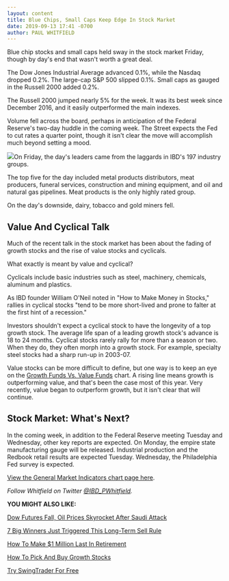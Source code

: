 ```yaml
---
layout: content
title: Blue Chips, Small Caps Keep Edge In Stock Market
date: 2019-09-13 17:41 -0700
author: PAUL WHITFIELD
---
```






Blue chip stocks and small caps held sway in the stock market Friday, though by day's end that wasn't worth a great deal.




The Dow Jones Industrial Average advanced 0.1%, while the Nasdaq dropped 0.2%. The large-cap S&P 500 slipped 0.1%. Small caps as gauged in the Russell 2000 added 0.2%.


The Russell 2000 jumped nearly 5% for the week. It was its best week since December 2016, and it easily outperformed the main indexes.


Volume fell across the board, perhaps in anticipation of the Federal Reserve's two-day huddle in the coming week. The Street expects the Fed to cut rates a quarter point, though it isn't clear the move will accomplish much beyond setting a mood.


![](https://www.investors.com/wp-content/uploads/2019/09/MP091319-213x300.jpg)On Friday, the day's leaders came from the laggards in IBD's 197 industry groups.


The top five for the day included metal products distributors, meat producers, funeral services, construction and mining equipment, and oil and natural gas pipelines. Meat products is the only highly rated group.


On the day's downside, dairy, tobacco and gold miners fell.


Value And Cyclical Talk
-----------------------


Much of the recent talk in the stock market has been about the fading of growth stocks and the rise of value stocks and cyclicals.


What exactly is meant by value and cyclical?


Cyclicals include basic industries such as steel, machinery, chemicals, aluminum and plastics.


As IBD founder William O'Neil noted in "How to Make Money in Stocks," rallies in cyclical stocks "tend to be more short-lived and prone to falter at the first hint of a recession."


Investors shouldn't expect a cyclical stock to have the longevity of a top growth stock. The average life span of a leading growth stock's advance is 18 to 24 months. Cyclical stocks rarely rally for more than a season or two. When they do, they often morph into a growth stock. For example, specialty steel stocks had a sharp run-up in 2003-07.


Value stocks can be more difficult to define, but one way is to keep an eye on the [Growth Funds Vs. Value Funds](https://www.investors.com/wp-content/uploads/2019/09/IBD1209152905MUTUALS.pdf) chart. A rising line means growth is outperforming value, and that's been the case most of this year. Very recently, value began to outperform growth, but it isn't clear that will continue.


Stock Market: What's Next?
--------------------------


In the coming week, in addition to the Federal Reserve meeting Tuesday and Wednesday, other key reports are expected. On Monday, the empire state manufacturing gauge will be released. Industrial production and the Redbook retail results are expected Tuesday. Wednesday, the Philadelphia Fed survey is expected.


[View the General Market Indicators chart page here](https://www.investors.com/wp-content/uploads/2019/09/GMI_091619.pdf).


*Follow Whitfield on Twitter [@IBD\_PWhitfield](https://www.twitter.com/IBD_PWhitfield).*


**YOU MIGHT ALSO LIKE:**


[Dow Futures Fall, Oil Prices Skyrocket After Saudi Attack](https://www.investors.com/market-trend/stock-market-today/dow-jones-futures-crude-oil-prices-saudi-attack-uaw-gm-strike-apple-iphone-preorders/)


[7 Big Winners Just Triggered This Long-Term Sell Rule](https://www.investors.com/research/shopify-stock-chipotle-stock-paycom-stock-starbucks-mcdonalds-trigger-10-week-sell-rule/)


[How To Make $1 Million Last In Retirement](https://www.investors.com/etfs-and-funds/retirement/retirement-planning-protects-your-1-million-savings/)


[How To Pick And Buy Growth Stocks](https://www.investors.com/how-to-invest/investors-corner/how-to-buy-stocks-why-the-10-week-moving-average-offers-new-entry-points/)


[Try SwingTrader For Free](https://www.investors.com/product/swingtrader/)




